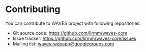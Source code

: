 Contributing
============

You can contribute to WAVES project with following repositories:

- Git source code: https://github.com/lirmm/waves-core
- Issue tracker: https://github.com/lirmm/waves-core/issues
- Mailing list: waves-webapp@googlegroups.com
